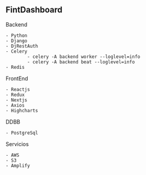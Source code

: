 ## FintDashboard

Backend 
```
- Python
- Django
- DjRestAuth
- Celery
        - celery -A backend worker --loglevel=info
        - celery -A backend beat --loglevel=info
- Redis
```
FrontEnd
```
- Reactjs
- Redux
- Nextjs
- Axios
- Highcharts
```
DDBB
```
- PostgreSql
```

Servicios
```
- AWS
- S3
- Amplify
```
